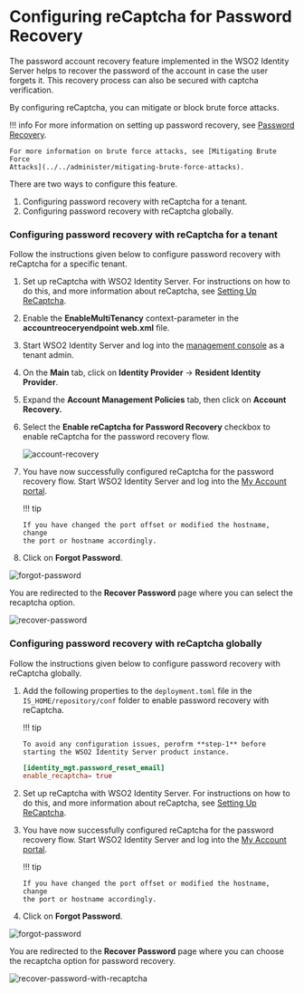 # Configuring reCaptcha for Password Recovery

The password account recovery feature implemented in the WSO2 Identity
Server helps to recover the password of the account in case the user
forgets it. This recovery process can also be secured with captcha
verification.

By configuring reCaptcha, you can mitigate or block brute force attacks.

!!! info 
    For more information on setting up password recovery, see [Password
    Recovery](../../learn/username-recovery).

    For more information on brute force attacks, see [Mitigating Brute Force
    Attacks](../../administer/mitigating-brute-force-attacks).

There are two ways to configure this feature.

1.  Configuring password recovery with reCaptcha for a tenant.
2.  Configuring password recovery with reCaptcha globally.

### Configuring password recovery with reCaptcha for a tenant

Follow the instructions given below to configure password recovery with
reCaptcha for a specific tenant.

1.  Set up reCaptcha with WSO2 Identity Server. For instructions on how
    to do this, and more information about reCaptcha, see [Setting Up
    ReCaptcha](../../learn/setting-up-recaptcha).

2.  Enable the **EnableMultiTenancy** context-parameter in the
    **accountreoceryendpoint web.xml** file.

3.  Start WSO2 Identity Server and log into the [management
    console](https://localhost:9443/carbon/admin/login.jsp) as a tenant
    admin.

4.  On the **Main** tab, click on **Identity Provider** → **Resident
    Identity Provider**.

5.  Expand the **Account Management Policies** tab, then click on
    **Account Recovery.**

6.  Select the **Enable reCaptcha for Password Recovery** checkbox to
    enable reCaptcha for the password recovery flow.

    ![account-recovery](../assets/img/using-wso2-identity-server/account-recovery.png) 

7.  You have now successfully configured reCaptcha for the password
    recovery flow. Start WSO2 Identity Server and log into the 
    [My Account portal](https://localhost:9443/myaccount/).

    !!! tip
    
        If you have changed the port offset or modified the hostname, change
        the port or hostname accordingly.
    

8.  Click on **Forgot Password**.

![forgot-password](../assets/img/using-wso2-identity-server/forgotten-password-option.png)

You are redirected to the **Recover Password** page where you can select
the recaptcha option.

![recover-password](../assets/img/using-wso2-identity-server/recover-password-with-recaptcha.png)

### Configuring password recovery with reCaptcha globally

Follow the instructions given below to configure password recovery with
reCaptcha globally.  

1.  Add the following properties to the `deployment.toml` file in the `IS_HOME/repository/conf` folder to enable 
password recovery with reCaptcha.

    !!! tip
    
        To avoid any configuration issues, perofrm **step-1** before
        starting the WSO2 Identity Server product instance.
    
    ``` toml    
    [identity_mgt.password_reset_email] 
    enable_recaptcha= true
    ```

2.  Set up reCaptcha with WSO2 Identity Server. For instructions on how
    to do this, and more information about reCaptcha, see [Setting Up
    ReCaptcha](../../learn/setting-up-recaptcha).

3.  You have now successfully configured reCaptcha for the password
    recovery flow. Start WSO2 Identity Server and log into the 
    [My Account portal](https://localhost:9443/myaccount/).  

    !!! tip
    
        If you have changed the port offset or modified the hostname, change
        the port or hostname accordingly.
    

4.  Click on **Forgot Password**.

![forgot-password](../assets/img/using-wso2-identity-server/forgotten-password-option.png)

You are redirected to the **Recover Password** page where you can choose
the recaptcha option for password recovery.

![recover-password-with-recaptcha](../assets/img/using-wso2-identity-server/recover-password-with-recaptcha.png)

  
